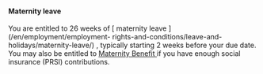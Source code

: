 ####  **Maternity leave**

You are entitled to 26 weeks of [ maternity leave ](/en/employment/employment-
rights-and-conditions/leave-and-holidays/maternity-leave/) , typically
starting 2 weeks before your due date. You may also be entitled to [ Maternity
Benefit ](/en/social-welfare/families-and-children/maternity-benefit/) if you
have enough social insurance (PRSI) contributions.
